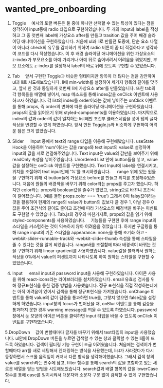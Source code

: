 # wanted_pre_onboarding

1. Toggle
   　예시의 토글 버튼은 둘 중에 하나만 선택할 수 있는 특성이 있다는 점을 생각하여 input중에 radio 타입으로 구현하였습니다. 두 개의 input과 label을 작성하고 그 중 첫번째 label에 가상요소 after를 만들고 trasition 값을 주어 배경 슬라이딩 애니메이션을 구현하였습니다. 처음에 ul과 li로 만들던 도중에, 단순 요소 나열이 아니라 check의 유무를 감지하기 위하여 radio 버튼이 좀 더 적절하다고 생각하여 코드를 다시 작성했습니다. 이 후 배경 슬라이딩 애니메이션을 위한 가상요소의 z-index가 부모요소를 아예 가리거나 아예 뒤로 숨어버려서 어려움을 겪었지만, 부모 요소에도 z-index를 설정해서 label의 바로 뒤에 오도록 구현할 수 있었습니다.

2. Tab
   　앞서 구현한 Toggle과 비슷한 형태이지만 항목이 더 많다는 점을 감안하여 ul과 li로 시도해보았습니다. li에 min-width를 설정하여 세가지 항목의 길이를 맞추고, 앞서 한 것과 동일하게 첫번째 li에 가상요소 after를 만들었습니다. 또한 tab의 각 항목들을 배열에 넣어서, map 메소드를 통해 index값을 onClick 이벤트에 사용하고자 하였습니다. 각 list의 index를 order이라는 값에 넣어주는 onClick 이벤트를 통해 props, 즉 order의 변화에 따른 슬라이딩 애니메이션을 구현하였습니다. props의 값을 읽어오기 위해 styled-components를 이용하였습니다. 마지막으로 index의 값과 order의 값이 일치하는 list에만 조건부 클래스네임을 넣어 탭의 글자 색상을 변경할 수 있게 하였습니다. 앞서 만든 Toggle.js와 비슷하게 구현하여 어려운 점은 크게 없었습니다.

3. Slider
   　 Input 중에서 text와 range 타입을 이용해 구현해봤습니다. useState Hook을 이용하여 'num'이라는 값을 range와 text input의 value로 설정하여 input의 값을 서로 연결해주었습니다. Text input은 value의 값만을 보여주기 위해 readOnly 속성을 넣어주었습니다. Unordered List 안에 button들을 넣고, value값을 설정하는 onClick 이벤트를 구현했습니다. Text Input에 label을 연결시키고, 위치를 조절하여 text input안에 '%'를 표시하였습니다.
   　 range 위에 있는 원들을 구현하기 위해 각 button들에 가상요소 before를 만들고 위치를 조정해주었습니다. 처음에 원들의 배경색을 바꾸기 위해 color라는 props를 주고자 했습니다. 하지만 color라는 props에 boolean값을 줄수가 없었고, string으로 바꾸니 조건식이 길어졌습니다. (예를 들면 props.color === 'true') 그래서 0이 falsy값이라는 것을 활용하여 현재의 range의 value가 button의 값보다 클 경우 1, 아닐 경우 0 값을 주어 조건식의 길이도 줄이고 조건에 따라 가상요소의 배경색을 바꾸는 이벤트도 구현할 수 있었습니다. Tab.js의 경우와 마찬가지로, props의 값을 읽기 위해 styled-components를 사용하였습니다.
   　기능들을 구현한 후에 range input의 스타일을 커스텀하는 것이 익숙하지 않아 어려움을 겪었습니다. 하지만 구글링을 통해 range input의 기존 스타일을 appearance: none;을 통해 초기화 하고 -webkit-slider-runnable-track와 -webkit-slider-thumb 속성을 통해 스타일을 줄 수 있다는 것을 알게 되었습니다.
   range바를 조절함에 따라 배경색이 바뀌는 것을 구현하기 위해 linear-gradient를 사용하였습니다. value값을 불러와서 원하는 색상을 0%에서 value의 퍼센트까지 나타나도록 하여 원하는 스타일을 구현할 수 있었습니다.

4. Input
   　 email input과 password input을 사용해 구현하였습니다. 아이콘 사용을 위해 react-icons라는 라이브러리를 설치하였습니다. email 유효성 검사를 위해 정규표현식을 통한 검증 방법을 사용했습니다. 정규 표현식을 직접 작성하는데에는 아직 어려움이 있어서 검색을 통해 정규표현식을 가져왔습니다. onChange 이벤트를 통해 value의 값이 검증을 통과하면 true를, 그렇지 않으면 false값을 설정하게 하였습니다. input창의 focus가 벗어났을 때, onBlur 이벤트를 통해 검증을 통과하지 못한 경우 warning message를 띄울 수 있도록 하였습니다. password 창에서 눈 모양의 아이콘 버튼을 클릭하면 input 타입을 바꿀 수 있도록 onClick 이벤트를 구현하였습니다.

5.DropDown
　값이 변할때마다 글자를 바꾸기 위해서 text타입의 input을 사용했습니다. ul안에 DropDown 버튼을 누르면 검색할 수 있는 창과 클릭할 수 있는 li들이 뜨도록 하였습니다. 검색어 필터링 기능 구현이 조금 어려웠습니다. 처음에는 검색어가 변할때마다 arr를 새로 세팅해서 렌더링하는 방식을 사용했는데, list가 사라졌다가 다시 등장하면서 스크롤 움직임이 커져서 다른 방식을 생각해야했습니다. 그래서 검색 창의 value를 search라는 변수에 담고, filter 함수를 통해 search의 값을 포함하고 있는 새로운 배열을 얻는 방법을 시도해보았습니다. search값과 배열 항목의 값을 lowerCase함수를 통해 case를 일치시켜서 대문자와 소문자 구분 없이 검색할 수 있게 구현했습니다.
